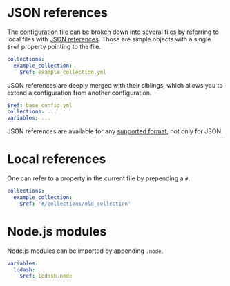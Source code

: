 # JSON references

The [configuration file](configuration.md#configuration-file) can be broken
down into several files by referring to local files with
[JSON references](https://tools.ietf.org/html/draft-pbryan-zyp-json-ref-03).
Those are simple objects with a single `$ref` property pointing to the file.

```yml
collections:
  example_collection:
    $ref: example_collection.yml
```

JSON references are deeply merged with their siblings, which allows you to
extend a configuration from another configuration.

```yml
$ref: base_config.yml
collections: ...
variables: ...
```

JSON references are available for any [supported format](formats.md), not only
for JSON.

# Local references

One can refer to a property in the current file by prepending a `#`.

```yml
collections:
  example_collection:
    $ref: '#/collections/old_collection'
```

# Node.js modules

Node.js modules can be imported by appending `.node`.

```yml
variables:
  lodash:
    $ref: lodash.node
```
